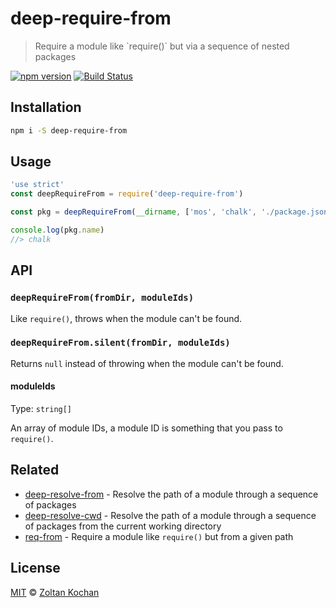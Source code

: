 # deep-require-from

> Require a module like \`require()\` but via a sequence of nested packages

<!--@shields('npm', 'travis')-->
[![npm version](https://img.shields.io/npm/v/deep-require-from.svg)](https://www.npmjs.com/package/deep-require-from) [![Build Status](https://img.shields.io/travis/zkochan/deep-require-from/master.svg)](https://travis-ci.org/zkochan/deep-require-from)
<!--/@-->

## Installation

```sh
npm i -S deep-require-from
```

## Usage

<!--@example('example.js')-->
```js
'use strict'
const deepRequireFrom = require('deep-require-from')

const pkg = deepRequireFrom(__dirname, ['mos', 'chalk', './package.json'])

console.log(pkg.name)
//> chalk
```
<!--/@-->

## API

### `deepRequireFrom(fromDir, moduleIds)`

Like `require()`, throws when the module can't be found.

### `deepRequireFrom.silent(fromDir, moduleIds)`

Returns `null` instead of throwing when the module can't be found.

#### moduleIds

Type: `string[]`

An array of module IDs, a module ID is something that you pass to `require()`.

## Related

- [deep-resolve-from](https://github.com/zkochan/deep-resolve-from) - Resolve the path of a module through a sequence of packages
- [deep-resolve-cwd](https://github.com/zkochan/deep-resolve-cwd) - Resolve the path of a module through a sequence of packages from the current working directory
- [req-from](https://github.com/sindresorhus/req-from) - Require a module like `require()` but from a given path

## License

[MIT](./LICENSE) © [Zoltan Kochan](https://www.kochan.io)
